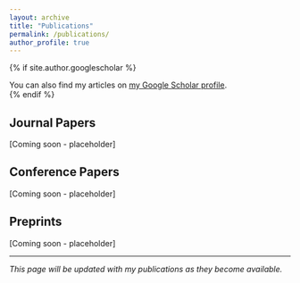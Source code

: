 ```yaml
---
layout: archive
title: "Publications"
permalink: /publications/
author_profile: true
---
```


{% if site.author.googlescholar %}
  <div class="wordwrap">You can also find my articles on <a href="{{site.author.googlescholar}}">my Google Scholar profile</a>.</div>
{% endif %}

## Journal Papers
[Coming soon - placeholder]

## Conference Papers
[Coming soon - placeholder]

## Preprints
[Coming soon - placeholder]

---

*This page will be updated with my publications as they become available.*